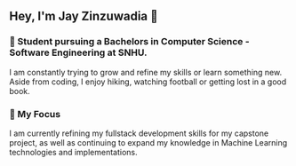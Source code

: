 ## Hey, I'm Jay Zinzuwadia 👋

### 🔭 Student pursuing a Bachelors in Computer Science - Software Engineering at SNHU. 

I am constantly trying to grow and refine my skills or learn something new. Aside from coding, I enjoy hiking, watching football or getting lost in a good book. 

### 🌱 My Focus 

I am currently refining my fullstack development skills for my capstone project, as well as continuing to expand my knowledge in Machine Learning technologies and implementations. 

<!--
**jayz922/jayz922** is a ✨ _special_ ✨ repository because its `README.md` (this file) appears on your GitHub profile.

Here are some ideas to get you started:

- 🔭 I’m currently working on ...
-  I’m currently learning ...
- 👯 I’m looking to collaborate on ...
- 🤔 I’m looking for help with ...
- 💬 Ask me about ...
- 📫 How to reach me: ...

### 💬 Get in touch ...

- ⚡ Fun fact: ...
-->
